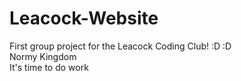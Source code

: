 # Leacock-Website
First group project for the Leacock Coding Club!
:D
:D
<br>
Normy Kingdom
<br>
It's time to do work
